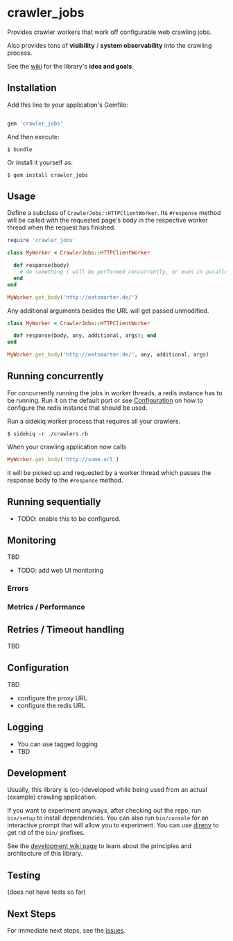 # crawler_jobs


Provides crawler workers that work off configurable web crawling jobs.

Also provides tons of **visibility** / **system observability** into the crawling process.

See the [wiki](https://github.com/Simplora/crawler_jobs/wiki) for the library's **idea and goals**.


## Installation


Add this line to your application's Gemfile:

```ruby

gem 'crawler_jobs'

```

And then execute:

    $ bundle

Or install it yourself as:

    $ gem install crawler_jobs


## Usage

Define a subclass of `CrawlerJobs::HTTPClientWorker`. Its `#response` method will be called with the requested page's body in the respective worker thread when the request has finished. 

```ruby
require 'crawler_jobs'

class MyWorker < CrawlerJobs::HTTPClientWorker

  def response(body)
    # do something ( will be performed concurrently, or even in parallel )
  end
end

MyWorker.get_body('http://eatsmarter.de/')
```

Any additional arguments besides the URL will get passed unmodified.
```ruby
class MyWorker < CrawlerJobs::HTTPClientWorker

  def response(body, any, additional, args); end
end

MyWorker.get_body('http://eatsmarter.de/', any, additional, args)
```

## Running concurrently

For concurrently running the jobs in worker threads, a redis instance has to be running. Run it on the default port or see [Configuration](#configuration) on how to configure the redis instance that should be used.

Run a sidekiq worker process that requires all your crawlers.

    $ sidekiq -r ./crawlers.rb

When your crawling application now calls
```ruby
MyWorker.get_body('http://some.url')
```
it will be picked up and requested by a worker thread which passes the response body to the `#response` method.

## Running sequentially

* TODO: enable this to be configured.

## Monitoring

TBD
* TODO: add web UI monitoring

### Errors

### Metrics / Performance


## Retries / Timeout handling

TBD


## Configuration


TBD
* configure the proxy URL
* configure the redis URL


## Logging


* You can use tagged logging
* TBD


## Development

Usually, this library is (co-)developed while being used from an actual (example) crawling application.

If you want to experiment anyways, after checking out the repo, run `bin/setup` to install dependencies. You can also run `bin/console` for an interactive prompt that will allow you to experiment. You can use [direnv](http://direnv.net/) to get rid of the `bin/` prefixes.

See the [development wiki page](https://github.com/Simplora/crawler_jobs/wiki/Development) to learn about the principles and architecture of this library.


## Testing

(does not have tests so far)


## Next Steps

For immediate next steps, see the [issues](https://github.com/Simplora/crawler_jobs/issues).
